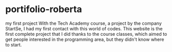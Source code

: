 # portifolio-roberta
my first project
With the Tech Academy course, a project by the company StartSe, I had my first contact with this world of codes.
This website is the first complete project that I did thanks to the course classes, 
which aimed to get people interested in the programming area, but they didn't know where to start.
